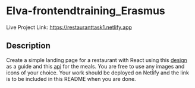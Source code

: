 # Elva-frontendtraining_Erasmus

Live Project Link: https://restauranttask1.netlify.app

## Description
Create a simple landing page for a restaurant with React using this [design](https://dribbble.com/shots/15856926-Foody-Restaurant-Website-Design-UI) as a guide and this [api](http://www.themealdb.com/api/json/v1/1/filter.php?i=chicken_breast) for the meals. You are free to use any images and icons of your choice.
Your work should be deployed on Netlify and the link is to be included in this README when you are done.
